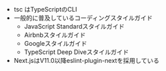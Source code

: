- tsc はTypeScriptのCLI
- 一般的に普及しているコーディングスタイルガイド
  - JavaScript Standardスタイルガイド
  - Airbnbスタイルガイド
  - Googleスタイルガイド
  - TypeScript Deep Diveスタイルガイド
- Next.jsはV11.0以降eslint-plugin-nextを採用している